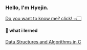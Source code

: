###  Hello, I'm Hyejin. 
<a href="https://hjqueeen.github.io/portfolio/" target="_blank">Do you want to know me? click! 👈🏻</a>

#### 🌱 what i lerned
[Data Structures and Algorithms in C](https://github.com/hjqueeen/c_datastructer_algorithm)
<!--
**hjqueeen/hjqueeen** is a ✨ _special_ ✨ repository because its `README.md` (this file) appears on your GitHub profile.

Here are some ideas to get you started:

- 🔭 I’m currently working on ...
- 🌱 I’m currently learning ...
- 👯 I’m looking to collaborate on ...
- 🤔 I’m looking for help with ...
- 💬 Ask me about ...
- 📫 How to reach me: ...
- 😄 Pronouns: ...
- ⚡ Fun fact: ...
-->

